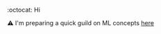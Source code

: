 :octocat:  Hi <br>

:warning: I'm preparing a quick guild on ML concepts [here](https://github.com/fatemehsrz/ML_Concepts)




